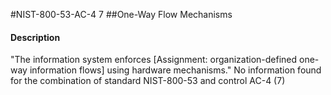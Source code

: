 #NIST-800-53-AC-4 7
##One-Way Flow Mechanisms
#### Description
"The information system enforces [Assignment: organization-defined one-way information flows] using hardware mechanisms."
No information found for the combination of standard NIST-800-53 and control AC-4 (7)

